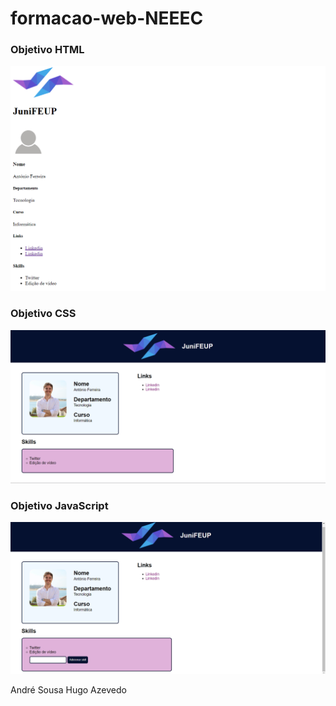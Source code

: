 # formacao-web-NEEEC

### Objetivo HTML

![Objetivo HTML](./screenshots/html.png)

### Objetivo CSS

![Obetivo CSS](./screenshots/css.png)

### Objetivo JavaScript

![Objetivo JavaScritp](./screenshots/js.png)

André Sousa
Hugo Azevedo
